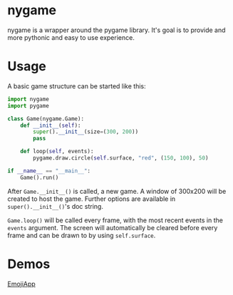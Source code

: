 nygame
======

nygame is a wrapper around the pygame library. It's goal is to provide and more pythonic and easy to use experience.

Usage
=====

A basic game structure can be started like this:

```python
import nygame
import pygame

class Game(nygame.Game):
    def __init__(self):
        super().__init__(size=(300, 200))
        pass

    def loop(self, events):
        pygame.draw.circle(self.surface, "red", (150, 100), 50)

if __name__ == "__main__":
    Game().run()
```

After `Game.__init__()` is called, a new game. A window of 300x200 will be created to host the game. Further options are available in `super().__init__()`'s doc string.

`Game.loop()` will be called every frame, with the most recent events in the `events` argument. The screen will automatically be cleared before every frame and can be drawn to by using `self.surface`.

Demos
=====

[EmojiApp](demos)
